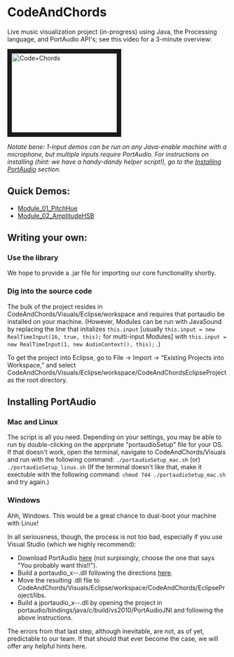# CodeAndChords

Live music visualization project (in-progress) using Java, the Processing language, and PortAudio API's;
see this video for a 3-minute overview:

<a href="http://www.youtube.com/watch?feature=player_embedded&v=Y1x6bk8nvog/
" target="_blank"><img src="http://img.youtube.com/vi/Y1x6bk8nvog/0.jpg" 
alt="Code+Chords" width="240" height="180" border="10" /></a>

_Notate bene: 1-input demos can be run on any Java-enable machine with a microphone, but multiple inputs require PortAudio.  For instructions on installing (hint: we have a handy-dandy helper script!), go to the [Installing PortAudio](#installing-portaudio) section._

## Quick Demos:
 - [Module_01_PitchHue](https://drive.google.com/open?id=16YGHWyeVcsUj6IdYLvjAGin-Jifxc9Ks)
 - [Module_02_AmplitudeHSB](https://drive.google.com/open?id=1k3fueTNRGQhTN2bDjFGzq65u2QoWH0G4)

## Writing your own:

### Use the library
We hope to provide a .jar file for importing our core functionality shortly.

### Dig into the source code
The bulk of the project resides in CodeAndChords/Visuals/Eclipse/workspace and requires that portaudio be installed on your machine.  (However, Modules can be run with JavaSound by replacing the line that initalizes `this.input` [usually ```this.input	= new RealTimeInput(16, true, this);``` for multi-input Modules] with ```this.input	= new RealTimeInput(1, new AudioContext(), this);``` .)

To get the project into Eclipse, go to File -> Import -> “Existing Projects into Workspace,” and select CodeAndChords/Visuals/Eclipse/workspace/CodeAndChordsEclipseProject as the root directory.

## Installing PortAudio
### Mac and Linux
The script is all you need.  Depending on your settings, you may be able to run by double-clicking on the apprpriate "portaudioSetup" file for your OS.  If that doesn't work, open the terminal, navigate to CodeAndChords/Visuals and run with the following command:
```./portaudioSetup_mac.sh``` (or) ```./portaudioSetup_linux.sh```
(If the terminal doesn't like that, make it exectuble with the following command: ```chmod 744 ./portaudioSetup_mac.sh``` and try again.)

### Windows
Ahh, Windows.  This would be a great chance to dual-boot your machine with Linux!

In all seriousness, though, the process is not too bad, especially if you use Visual Studio (which we highly recommend):
 - Download PortAudio [here](http://www.portaudio.com/download.html) (not surpisingly, choose the one that says "You probably want this!!").
 - Build a portaudio_x--.dll following the directions [here](http://portaudio.com/docs/v19-doxydocs/compile_windows.html).
 - Move the resulting .dll file to CodeAndChords/Visuals/Eclipse/workspace/CodeAndChords/EclipseProject/libs.
 - Build a jportaudio_x--.dll by opening the project in portaudio/bindings/java/c/build/vs2010/PortAudioJNI and following the above instructions.

The errors from that last step, although inevitable, are not, as of yet, predictable to our team.  If that should that ever become the case, we will offer any helpful hints here.
